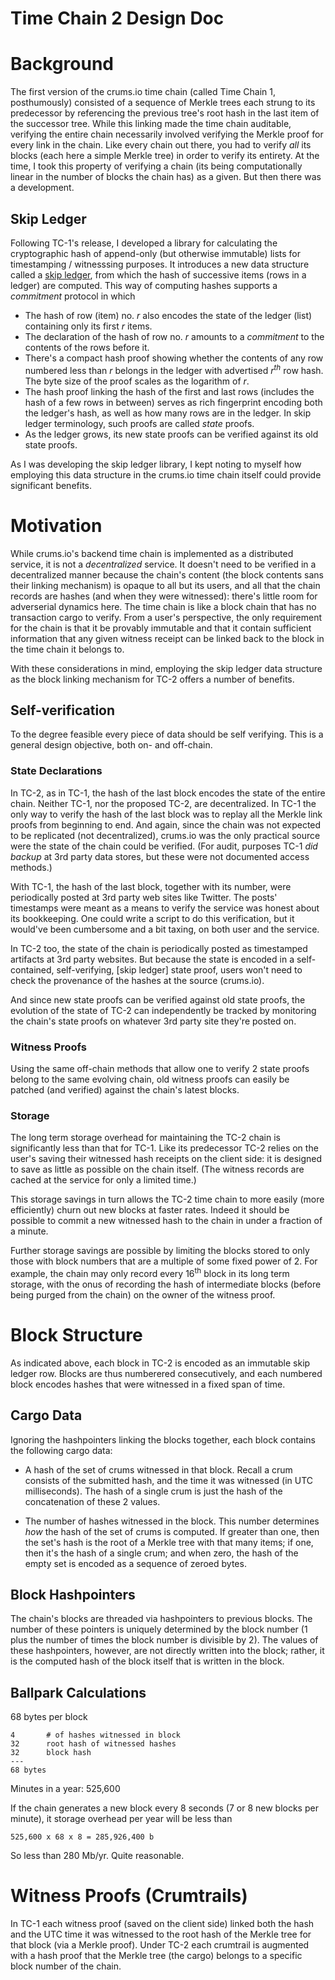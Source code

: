 Time Chain 2 Design Doc
=======================

# Background
The first version of the crums.io time chain (called Time Chain 1, posthumously)
consisted of a sequence of Merkle trees each strung to its predecessor by referencing
the previous tree's root hash in the last item of the successor tree. While this linking
made the time chain auditable, verifying the entire chain necessarily involved
verifying the Merkle proof for every link in the chain. Like every chain out there,
you had to verify *all* its blocks (each here a simple Merkle tree) in order to verify
its entirety. At the time, I took this property of verifying a chain (its being
computationally linear in the number of blocks the chain has) as a given. But then
there was a development.

## Skip Ledger

Following TC-1's release, I developed a library for calculating the cryptographic
hash of append-only (but otherwise immutable) lists for timestamping / witnesssing
purposes. It introduces a
new data structure called a [skip ledger](https://github.com/crums-io/skipledger),
from which the hash of successive items
(rows in a ledger) are computed. This way of computing hashes supports a
*commitment* protocol in which

- The hash of row (item) no. *r* also encodes the state of the ledger (list) containing
only its first *r* items.
- The declaration of the hash of row no. *r* amounts to a *commitment* to the contents
of the rows before it.
- There's a compact hash proof showing whether the contents of any row numbered less
than *r* belongs in the ledger with advertised *r*<sup>*th*</sup> row hash. The byte size
of the proof scales as the logarithm of *r*.
- The hash proof linking the hash of the first and last rows (includes the hash of a few
rows in between) serves as rich fingerprint encoding both the ledger's hash, as well as
how many rows are in the ledger. In skip ledger terminology, such proofs are called
*state* proofs.
- As the ledger grows, its new state proofs can be verified against its old state proofs.

As I was developing the skip ledger library, I kept noting to myself how employing this
data structure in the crums.io time chain itself could provide significant benefits.

# Motivation

While crums.io's backend time chain is implemented as a distributed service, it is
not a *decentralized* service. It doesn't need to be verified in a decentralized
manner because the chain's content (the block contents sans their linking mechanism) is opaque to all but its users, and all that the chain records are hashes (and when they were witnessed): there's little room for adverserial dynamics here. The time chain is like a
block chain that has no transaction cargo to verify. From a user's perspective, the only
requirement for the chain is that it be provably immutable and that it contain sufficient
information that any given witness receipt can be linked back to the block
in the time chain it belongs to.

With these considerations in mind, employing the skip ledger data structure as the
block linking mechanism for TC-2 offers a number of benefits.

## Self-verification

To the degree feasible every piece of data should be self verifying. This is a general
design objective, both on- and off-chain.

### State Declarations

In TC-2, as in TC-1, the hash of the last block encodes the state of the entire chain.
Neither TC-1, nor the proposed TC-2, are decentralized. In TC-1 the only way to verify
the hash of the last block was to replay all the Merkle link proofs from beginning to end.
And again, since the chain was not expected to be replicated (not decentralized), crums.io
was the only practical source were the state of the chain could be verified. (For audit, purposes TC-1 *did backup* at 3rd party data stores, but these were not documented
access methods.)

With TC-1, the hash of the last block, together with its number,
were periodically posted at 3rd party web sites
like Twitter. The posts' timestamps were meant as a means to verify the service was honest
about its bookkeeping. One could write a script to do this verification, but it would've
been cumbersome and a bit taxing, on both user and the service.

In TC-2 too, the state of the chain is periodically posted as timestamped artifacts
at 3rd party websites. But because the state is encoded in a self-contained,
self-verifying, [skip ledger] state proof, users won't need to check the provenance
of the hashes at the source (crums.io).

And since new state proofs can be verified against old state proofs, the evolution
of the state of TC-2 can independently be tracked by monitoring the chain's state proofs
on whatever 3rd party site they're posted on.

### Witness Proofs

Using the same off-chain methods that allow one to verify 2 state proofs belong
to the same evolving chain, old witness proofs can easily be patched (and verified)
against the chain's latest blocks.

### Storage

The long term storage overhead for maintaining the TC-2 chain is significantly less
than that for TC-1. Like its predecessor TC-2 relies on the user's saving their witnessed
hash receipts on the client side: it is designed to save as little as possible on the
chain itself. (The witness records are cached at the service for only a limited time.)

This storage savings in turn allows the TC-2 time chain to more easily (more efficiently)
churn out new blocks at faster rates. Indeed it should be possible to commit a new
witnessed hash to the chain in under a fraction of a minute.

Further storage savings are possible by limiting the blocks stored to only
those with block numbers that are a multiple of some fixed power of 2. For example,
the chain may only record every 16<sup>th</sup> block
in its long term storage, with the onus of recording the hash of intermediate blocks
(before being purged from the chain) on the owner of the witness proof.


# Block Structure

As indicated above, each block in TC-2 is encoded as an immutable skip ledger row.
Blocks are thus numberered consecutively, and each numbered block encodes hashes
that were witnessed in a fixed span of time.

## Cargo Data

Ignoring the hashpointers linking the blocks together, each block contains the following
cargo data:

- A hash of the set of crums witnessed in that block. Recall a crum consists of
the submitted hash, and the time it was witnessed (in UTC milliseconds).
The hash of a single crum is just the hash of the concatenation of these 2 values.

- The number of hashes witnessed in the block. This number determines *how* the
hash of the set of crums is computed. If greater than one, then the set's hash
is the root of a Merkle tree with that many items;
if one, then it's the hash of a single crum;
and when zero, the hash of the empty set is encoded as a sequence of zeroed bytes.

## Block Hashpointers

The chain's blocks are threaded via hashpointers to previous blocks. The number of
these pointers is uniquely determined by the block number (1 plus the number of times
the block number is divisible by 2). The values of these hashpointers, however, are not
directly written into the block; rather, it is the computed hash of the block itself
that is written in the block.

## Ballpark Calculations

68 bytes per block

    4       # of hashes witnessed in block
    32      root hash of witnessed hashes
    32      block hash
    ---
    68 bytes

Minutes in a year: 525,600

If the chain generates a new block every 8 seconds (7 or 8 new blocks per minute),
it storage overhead per year will be less than
    
    525,600 x 68 x 8 = 285,926,400 b

So less than 280 Mb/yr. Quite reasonable.

# Witness Proofs (Crumtrails)

In TC-1 each witness proof (saved on the client side) linked both the hash
and the UTC time it was witnessed to the root hash of the Merkle tree for that block
(via a Merkle proof). Under TC-2 each crumtrail is augmented with a hash proof
that the Merkle tree (the cargo) belongs to a specific block number of the chain.






